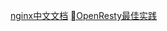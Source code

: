 [nginx中文文档](http://www.nginx.cn/doc/)
[OpenResty最佳实践](https://www.gitbook.com/book/moonbingbing/openresty-best-practices)
